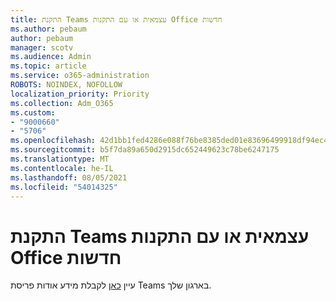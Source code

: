 ```yaml
---
title: התקנת Teams עצמאית או עם התקנות Office חדשות
ms.author: pebaum
author: pebaum
manager: scotv
ms.audience: Admin
ms.topic: article
ms.service: o365-administration
ROBOTS: NOINDEX, NOFOLLOW
localization_priority: Priority
ms.collection: Adm_O365
ms.custom:
- "9000660"
- "5706"
ms.openlocfilehash: 42d1bb1fed4286e088f76be8385ded01e83696499918df94ec438ae84fbede7c
ms.sourcegitcommit: b5f7da89a650d2915dc652449623c78be6247175
ms.translationtype: MT
ms.contentlocale: he-IL
ms.lasthandoff: 08/05/2021
ms.locfileid: "54014325"
---
```

# <a name="install-teams-as-standalone-or-with-new-office-installs"></a>התקנת Teams עצמאית או עם התקנות Office חדשות

עיין [כאן](https://docs.microsoft.com/alchemyinsights/installing-teams-as-standalone-or-with-new-existing-office-installs) לקבלת מידע אודות פריסת Teams בארגון שלך.
